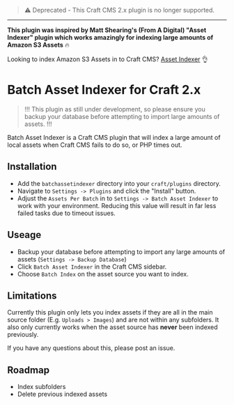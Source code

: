 > ⚠️ Deprecated - This Craft CMS 2.x plugin is no longer supported. 

---

**This plugin was inspired by Matt Shearing's (From A Digital) "Asset Indexer" plugin which works amazingly for indexing large amounts of Amazon S3 Assets** 🔥 

Looking to index Amazon S3 Assets in to Craft CMS? [Asset Indexer](https://github.com/a-digital/assetindexer) 👌

# Batch Asset Indexer for Craft 2.x

> !!! This plugin as still under development, so please ensure you backup your database before attempting to import large amounts of assets. !!!

Batch Asset Indexer is a Craft CMS plugin that will index a large amount of local assets when Craft CMS fails to do so, or PHP times out.

## Installation

- Add the `batchassetindexer` directory into your `craft/plugins` directory.
- Navigate to `Settings -> Plugins` and click the "Install" button.
- Adjust the `Assets Per Batch` in to `Settings -> Batch Asset Indexer` to work with your environment. Reducing this value will result in far less failed tasks due to timeout issues.

## Useage

- Backup your database before attempting to import any large amounts of assets (`Settings -> Backup Database`)
- Click `Batch Asset Indexer` in the Craft CMS sidebar.
- Choose `Batch Index` on the asset source you want to index.

## Limitations

Currently this plugin only lets you index assets if they are all in the main source folder (E.g. `Uploads > Images`) and are not within any subfolders. It also only currently works when the asset source has **never** been indexed previously.

If you have any questions about this, please post an issue.

## Roadmap

- Index subfolders
- Delete previous indexed assets
